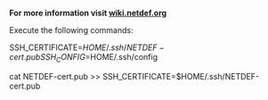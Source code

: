 **For more information visit [wiki.netdef.org](https://wiki.netdef.org/display/NET/Client+Setup)**

Execute the following commands:

SSH_CERTIFICATE=$HOME/.ssh/NETDEF-cert.pub
SSH_CONFIG=$HOME/.ssh/config

cat NETDEF-cert.pub >>  SSH_CERTIFICATE=$HOME/.ssh/NETDEF-cert.pub
